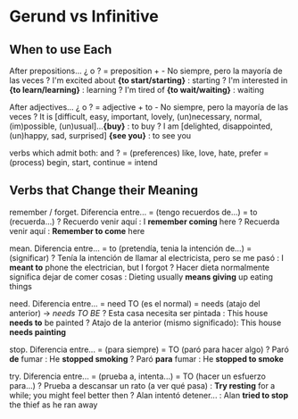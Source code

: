 # Gerund vs Infinitive


## When to use Each

After prepositions... ¿<ing> o <to base>?
    = preposition + <ing>
        - No siempre, pero la mayoría de las veces
    ? I'm excited about **{to start/starting}** : starting
    ? I'm interested in **{to learn/learning}** : learning
    ? I'm tired of **{to wait/waiting}** : waiting


After adjectives... ¿<ing> o <to base>?
    = adjective + to <base>
        - No siempre, pero la mayoría de las veces
    ? It is [difficult, easy, important, lovely, (un)necessary, normal, (im)possible, (un)usual]...**{buy}** : to buy
    ? I am [delighted, disappointed, (un)happy, sad, surprised] **{see you}** : to see you

verbs which admit both: <ing> and <to base>?
    = (preferences) like, love, hate, prefer
    = (process) begin, start, continue
    = intend

## Verbs that Change their Meaning

remember / forget. Diferencia entre...
    = <ing> (tengo recuerdos de...)
    = to <base> (recuerda...)
    ? Recuerdo venir aquí : I **remember coming** here
    ? Recuerda venir aquí : **Remember to come** here

mean. Diferencia entre...
    = to <base> (pretendía, tenia la intención de...)
    = <ing> (significar)
    ? Tenía la intención de llamar al electricista, pero se me pasó : I **meant to** phone the electrician, but I forgot
    ? Hacer dieta normalmente significa dejar de comer cosas : Dieting usually **means giving** up eating things


need. Diferencia entre...
    = need TO <base> (es el normal)
    = needs <ing> (atajo del anterior) <ing> -> _needs TO BE <past>_
        ? Esta casa necesita ser pintada : This house **needs to** be painted
        ? Atajo de la anterior (mismo significado): This house **needs painting**

stop. Diferencia entre...
    = <ing> (para siempre)
    = TO <base> (paró para hacer algo)
    ? Paró **de** fumar : He **stopped smoking**
    ? Paró **para** fumar : He **stopped to smoke**

try. Diferencia entre...
    = <ing> (prueba a, intenta...)
        = TO <base> (hacer un esfuerzo para...)
        ? Prueba a descansar un rato (a ver qué pasa) : **Try resting** for a while; you might feel better then
        ? Alan intentó detener... : Alan **tried to stop** the thief as he ran away
